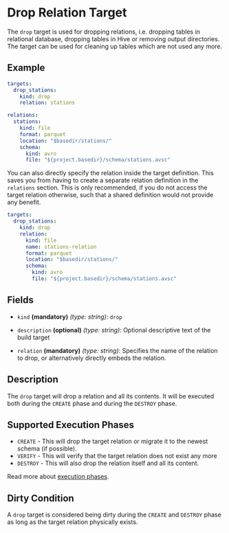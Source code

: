# Drop Relation Target

The `drop` target is used for dropping relations, i.e. dropping tables in relational database,
dropping tables in Hive or removing output directories. The target can be used for cleaning up tables which are not
used any more.

## Example

```yaml
targets:
  drop_stations:
    kind: drop
    relation: stations

relations:
  stations:
    kind: file
    format: parquet
    location: "$basedir/stations/"
    schema:
      kind: avro
      file: "${project.basedir}/schema/stations.avsc"
```

You can also directly specify the relation inside the target definition. This saves you
from having to create a separate relation definition in the `relations` section. This is only recommended, if you
do not access the target relation otherwise, such that a shared definition would not provide any benefit.
```yaml
targets:
  drop_stations:
    kind: drop
    relation:
      kind: file
      name: stations-relation
      format: parquet
      location: "$basedir/stations/"
      schema:
        kind: avro
        file: "${project.basedir}/schema/stations.avsc"
```

## Fields

* `kind` **(mandatory)** *(type: string)*: `drop`

* `description` **(optional)** *(type: string)*:
  Optional descriptive text of the build target

* `relation` **(mandatory)** *(type: string)*: 
Specifies the name of the relation to drop, or alternatively directly embeds the relation.


## Description

The `drop` target will drop a relation and all its contents. It will be executed both during the `CREATE` phase and
during the `DESTROY` phase.


## Supported Execution Phases
* `CREATE` - This will drop  the target relation or migrate it to the newest schema (if possible).
* `VERIFY` - This will verify that the target relation does not exist any more
* `DESTROY` - This will also drop the relation itself and all its content.

Read more about [execution phases](../../concepts/lifecycle.md).


## Dirty Condition
A `drop` target is considered being dirty during the `CREATE` and `DESTROY` phase as long as the target relation
physically exists.
